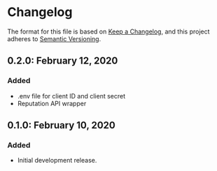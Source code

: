 # Changelog

The format for this file is based on [Keep a Changelog](https://keepachangelog.com/en/1.0.0/),
and this project adheres to [Semantic Versioning](https://semver.org/spec/v2.0.0.html).

## 0.2.0: February 12, 2020

### Added

- .env file for client ID and client secret
- Reputation API wrapper

## 0.1.0: February 10, 2020

### Added

- Initial development release.
